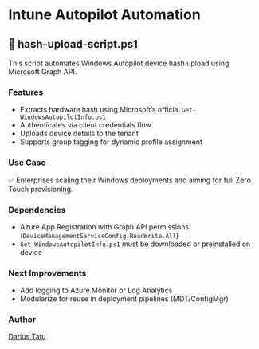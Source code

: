 # Intune Autopilot Automation

## 🔄 hash-upload-script.ps1

This script automates Windows Autopilot device hash upload using Microsoft Graph API.

### Features
- Extracts hardware hash using Microsoft’s official `Get-WindowsAutopilotInfo.ps1`
- Authenticates via client credentials flow
- Uploads device details to the tenant
- Supports group tagging for dynamic profile assignment

### Use Case
✅ Enterprises scaling their Windows deployments and aiming for full Zero Touch provisioning.

### Dependencies
- Azure App Registration with Graph API permissions (`DeviceManagementServiceConfig.ReadWrite.All`)
- `Get-WindowsAutopilotInfo.ps1` must be downloaded or preinstalled on device

### Next Improvements
- Add logging to Azure Monitor or Log Analytics
- Modularize for reuse in deployment pipelines (MDT/ConfigMgr)

### Author
[Darius Tatu](https://www.linkedin.com/in/dariustatu)

